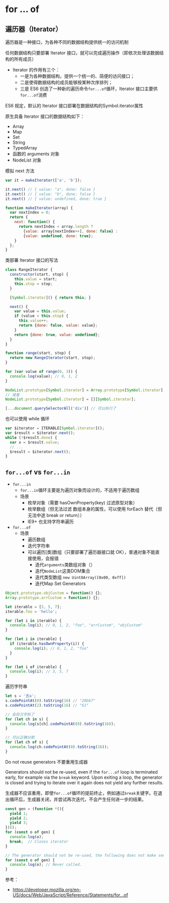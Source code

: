 # for ... of

## 遍历器（Iterator）

遍历器是一种接口，为各种不同的数据结构提供统一的访问机制

任何数据结构只要部署 Iterator 接口，就可以完成遍历操作（即依次处理该数据结构的所有成员）

- Iterator 的作用有三个：
  - 一是为各种数据结构，提供一个统一的、简便的访问接口；
  - 二是使得数据结构的成员能够按某种次序排列；
  - 三是 ES6 创造了一种新的遍历命令`for...of`循环，Iterator 接口主要供`for...of`消费

ES6 规定，默认的 Iterator 接口部署在数据结构的Symbol.iterator属性

原生具备 Iterator 接口的数据结构如下：

- Array
- Map
- Set
- String
- TypedArray
- 函数的 arguments 对象
- NodeList 对象

模拟 next 方法

```js
var it = makeIterator(['a', 'b']);

it.next() // { value: "a", done: false }
it.next() // { value: "b", done: false }
it.next() // { value: undefined, done: true }

function makeIterator(array) {
  var nextIndex = 0;
  return {
    next: function() {
      return nextIndex < array.length ?
        {value: array[nextIndex++], done: false} :
        {value: undefined, done: true};
    }
  };
}
```

类部署 Iterator 接口的写法

```js
class RangeIterator {
  constructor(start, stop) {
    this.value = start;
    this.stop = stop;
  }

  [Symbol.iterator]() { return this; }

  next() {
    var value = this.value;
    if (value < this.stop) {
      this.value++;
      return {done: false, value: value};
    }
    return {done: true, value: undefined};
  }
}

function range(start, stop) {
  return new RangeIterator(start, stop);
}

for (var value of range(0, 3)) {
  console.log(value); // 0, 1, 2
}
```

```js
NodeList.prototype[Symbol.iterator] = Array.prototype[Symbol.iterator];
// 或者
NodeList.prototype[Symbol.iterator] = [][Symbol.iterator];

[...document.querySelectorAll('div')] // 可以执行了
```

也可以使用 while 循环

```js
var $iterator = ITERABLE[Symbol.iterator]();
var $result = $iterator.next();
while (!$result.done) {
  var x = $result.value;
  // ...
  $result = $iterator.next();
}
```

## `for...of` vs `for...in`

- `for...in`
  - `for...in`循环主要是为遍历对象而设计的，不适用于遍历数组
  - 场景
    - 枚举对象（需要 hasOwnProperty(key) 过滤原型对象）
    - 枚举数组（但无法过滤 数组本身的属性，可以使用 forEach 替代（但无法中途 break or return））
    - IE9+ 也支持字符串遍历
- `for...of`
  - 场景
    - 遍历数组
    - 迭代字符串
    - 可以遍历[类]数组（只要部署了遍历器接口就 OK），普通对象不能直接使用，会报错
      - 迭代`arguments`类数组对象（）
      - 迭代`NodeList`这类DOM集合
      - 迭代类型数组 `new Uint8Array([0x00, 0xff])`
      - 迭代Map Set Generators

```js
Object.prototype.objCustom = function() {};
Array.prototype.arrCustom = function() {};

let iterable = [3, 5, 7];
iterable.foo = 'hello';

for (let i in iterable) {
  console.log(i); // 0, 1, 2, "foo", "arrCustom", "objCustom"
}

for (let i in iterable) {
  if (iterable.hasOwnProperty(i)) {
    console.log(i); // 0, 1, 2, "foo"
  }
}

for (let i of iterable) {
  console.log(i); // 3, 5, 7
}


```

遍历字符串

```js
let s = '𠮷a';
s.codePointAt(0).toString(16) // "20bb7"
s.codePointAt(2).toString(16) // "61"

// 会将汉字拆了
for (let ch in s) {
  console.log(s[ch].codePointAt(0).toString(16));
}

// 可以正确分割
for (let ch of s) {
  console.log(ch.codePointAt(0).toString(16));
}
```

Do not reuse generators
不要重用生成器

Generators should not be re-used, even if the `for...of` loop is terminated early, for example via the `break` keyword. Upon exiting a loop, the generator is closed and trying to iterate over it again does not yield any further results.

生成器不应该重用，即使`for...of`循环的提前终止，例如通过`break`关键字。在退出循环后，生成器关闭，并尝试再次迭代，不会产生任何进一步的结果。

```js
const gen = (function *(){
  yield 1;
  yield 2;
  yield 3;
})();
for (const o of gen) {
  console.log(o);
  break;  // Closes iterator
}

// The generator should not be re-used, the following does not make sense!
for (const o of gen) {
  console.log(o); // Never called.
}
```

参考：

- https://developer.mozilla.org/en-US/docs/Web/JavaScript/Reference/Statements/for...of
